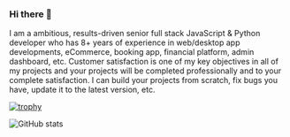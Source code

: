 ### Hi there 👋
I am a ambitious, results-driven senior full stack JavaScript & Python developer who has 8+ years of experience in
web/desktop app developments, eCommerce, booking app, financial platform, admin dashboard, etc. Customer satisfaction
is one of my key objectives in all of my projects and your projects will be completed professionally and to your complete
satisfaction. I can build your projects from scratch, fix bugs you have, update it to the latest version, etc.

<!--
- 🔭 I’m currently working on ...
- 🌱 I’m currently learning ...
- 👯 I’m looking to collaborate on ...
- 🤔 I’m looking for help with ...
- 💬 Ask me about ...
- 📫 How to reach me: ...
- 😄 Pronouns: ...
- ⚡ Fun fact: ...
-->

[![trophy](https://github-profile-trophy.vercel.app/?username=jswebguru&margin-w=15)](https://github.com/ryo-ma/github-profile-trophy)

![GitHub stats](https://github-readme-stats.vercel.app/api?username=jswebguru&show_icons=true&count_private=true)  
